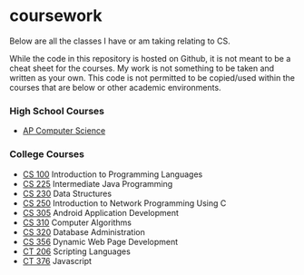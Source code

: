 # coursework
Below are all the classes I have or am taking relating to CS.

While the code in this repository is hosted on Github, it is not meant to be a cheat sheet for the courses. My work is not something to be taken and written as your own. This code is not permitted to be copied/used within the courses that are below or other academic environments.

### High School Courses
* [AP Computer Science](https://github.com/ajchili/coursework/tree/master/ap_comp_sci)

### College Courses
* [CS 100](https://github.com/ajchili/coursework/tree/master/cs_100) Introduction to Programming Languages
* [CS 225](https://github.com/ajchili/coursework/tree/master/cs_225) Intermediate Java Programming
* [CS 230](https://github.com/ajchili/coursework/tree/master/cs_230) Data Structures
* [CS 250](https://github.com/ajchili/coursework/tree/master/cs_250) Introduction to Network Programming Using C
* [CS 305](https://github.com/ajchili/coursework/tree/master/cs_305) Android Application Development
* [CS 310](https://github.com/ajchili/coursework/tree/master/cs_310) Computer Algorithms
* [CS 320](https://github.com/ajchili/coursework/tree/master/cs_320) Database Administration
* [CS 356](https://github.com/ajchili/coursework/tree/master/cs_356) Dynamic Web Page Development
* [CT 206](https://github.com/ajchili/coursework/tree/master/ct_206) Scripting Languages
* [CT 376](https://github.com/ajchili/coursework/tree/master/ct_376) Javascript
